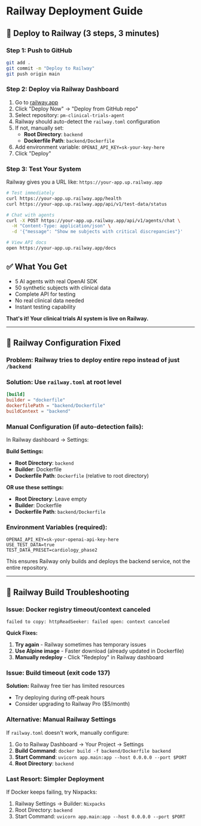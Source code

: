 # Railway Deployment Guide

## 🚀 Deploy to Railway (3 steps, 3 minutes)

### **Step 1: Push to GitHub**
```bash
git add .
git commit -m "Deploy to Railway"
git push origin main
```

### **Step 2: Deploy via Railway Dashboard**
1. Go to [railway.app](https://railway.app)
2. Click "Deploy Now" → "Deploy from GitHub repo"
3. Select repository: `pm-clinical-trials-agent`
4. Railway should auto-detect the `railway.toml` configuration
5. If not, manually set:
   - **Root Directory**: `backend`
   - **Dockerfile Path**: `backend/Dockerfile`
6. Add environment variable: `OPENAI_API_KEY=sk-your-key-here`
7. Click "Deploy"

### **Step 3: Test Your System**
Railway gives you a URL like: `https://your-app.up.railway.app`

```bash
# Test immediately
curl https://your-app.up.railway.app/health
curl https://your-app.up.railway.app/api/v1/test-data/status

# Chat with agents
curl -X POST https://your-app.up.railway.app/api/v1/agents/chat \
  -H "Content-Type: application/json" \
  -d '{"message": "Show me subjects with critical discrepancies"}'

# View API docs
open https://your-app.up.railway.app/docs
```

## ✅ **What You Get**
- 5 AI agents with real OpenAI SDK
- 50 synthetic subjects with clinical data
- Complete API for testing
- No real clinical data needed
- Instant testing capability

**That's it! Your clinical trials AI system is live on Railway.**

---

## 🔧 Railway Configuration Fixed

### **Problem**: Railway tries to deploy entire repo instead of just `/backend`

### **Solution**: Use `railway.toml` at root level
```toml
[build]
builder = "dockerfile"
dockerfilePath = "backend/Dockerfile"
buildContext = "backend"
```

### **Manual Configuration** (if auto-detection fails):
In Railway dashboard → Settings:

**Build Settings:**
- **Root Directory**: `backend`
- **Builder**: Dockerfile  
- **Dockerfile Path**: `Dockerfile` (relative to root directory)

**OR use these settings:**
- **Root Directory**: Leave empty
- **Builder**: Dockerfile
- **Dockerfile Path**: `backend/Dockerfile`

### **Environment Variables** (required):
```
OPENAI_API_KEY=sk-your-openai-api-key-here
USE_TEST_DATA=true
TEST_DATA_PRESET=cardiology_phase2
```

This ensures Railway only builds and deploys the backend service, not the entire repository.

---

## 🚨 Railway Build Troubleshooting

### **Issue: Docker registry timeout/context canceled**
```
failed to copy: httpReadSeeker: failed open: context canceled
```

**Quick Fixes:**
1. **Try again** - Railway sometimes has temporary issues
2. **Use Alpine image** - Faster download (already updated in Dockerfile)
3. **Manually redeploy** - Click "Redeploy" in Railway dashboard

### **Issue: Build timeout (exit code 137)**
**Solution:** Railway free tier has limited resources
- Try deploying during off-peak hours
- Consider upgrading to Railway Pro ($5/month)

### **Alternative: Manual Railway Settings**
If `railway.toml` doesn't work, manually configure:

1. Go to Railway Dashboard → Your Project → Settings
2. **Build Command**: `docker build -f backend/Dockerfile backend`
3. **Start Command**: `uvicorn app.main:app --host 0.0.0.0 --port $PORT`
4. **Root Directory**: `backend`

### **Last Resort: Simpler Deployment**
If Docker keeps failing, try Nixpacks:
1. Railway Settings → Builder: `Nixpacks`
2. Root Directory: `backend`
3. Start Command: `uvicorn app.main:app --host 0.0.0.0 --port $PORT`
